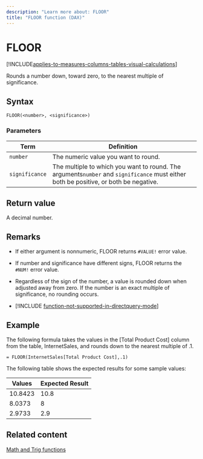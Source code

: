```yaml
---
description: "Learn more about: FLOOR"
title: "FLOOR function (DAX)"
---
```

# FLOOR

[!INCLUDE[applies-to-measures-columns-tables-visual-calculations](includes/applies-to-measures-columns-tables-visual-calculations.md)]

Rounds a number down, toward zero, to the nearest multiple of significance.

## Syntax

```dax
FLOOR(<number>, <significance>)
```

### Parameters

|Term|Definition|
|--------|--------------|
|`number`|The numeric value you want to round.|
|`significance`|The multiple to which you want to round. The arguments`number` and `significance` must either both be positive, or both be negative.|

## Return value

A decimal number.

## Remarks

- If either argument is nonnumeric, FLOOR returns `#VALUE!` error value.

- If number and significance have different signs, FLOOR returns the `#NUM!` error value.

- Regardless of the sign of the number, a value is rounded down when adjusted away from zero. If the number is an exact multiple of significance, no rounding occurs.

- [!INCLUDE [function-not-supported-in-directquery-mode](includes/function-not-supported-in-directquery-mode.md)]

## Example

The following formula takes the values in the [Total Product Cost] column from the table, InternetSales, and rounds down to the nearest multiple of .1.

```dax
= FLOOR(InternetSales[Total Product Cost],.1)
```

The following table shows the expected results for some sample values:

|Values|Expected Result|
|----------|-------------------|
|10.8423|10.8|
|8.0373|8|
|2.9733|2.9|

## Related content

[Math and Trig functions](math-and-trig-functions-dax.md)
